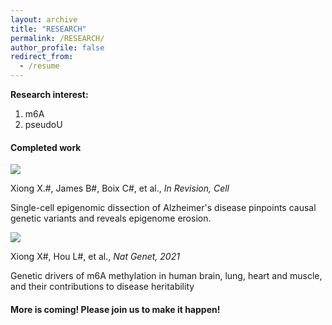 ```yaml
---
layout: archive
title: "RESEARCH"
permalink: /RESEARCH/
author_profile: false
redirect_from:
  - /resume
---
```


**Research interest:**

1.  m6A
2.  pseudoU

#### Completed work

![](image/image___TuP-IWq1.png)

Xiong X.#, James B#, Boix C#, et al., *In Revision, Cell*

Single-cell epigenomic dissection of Alzheimer's disease pinpoints causal genetic variants and reveals epigenome erosion.

![](image/image_p_2iGODlOJ.png)

Xiong X#, Hou L#, et al., *Nat Genet, 2021*

Genetic drivers of m6A methylation in human brain, lung, heart and muscle, and their contributions to disease heritability

#### More is coming! Please join us to make it happen!
